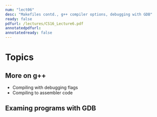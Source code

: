 ```yaml
---
num: "lect06"
desc: "Makefiles contd., g++ compiler options, debugging with GDB"
ready: false
pdfurl: /lectures/CS16_Lecture6.pdf
annotatedpdfurl: 
annotatedready: false
---
```


# Topics

## More on g++
* Compiling with debugging flags
* Compiling to assembler code

## Examing programs with GDB
